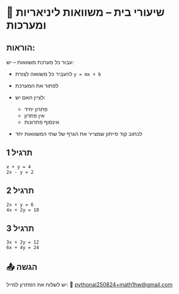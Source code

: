 # 📝 שיעורי בית – משוואות ליניאריות ומערכות

## הוראות:

עבור כל מערכת משוואות – יש:

   * להעביר כל משוואה לצורת `y = mx + b`
   * לפתור את המערכת
   * לציין האם יש:

     * פתרון יחיד
     * אין פתרון
     * אינסוף פתרונות
   * לכתוב קוד פייתון שמצייר את הגרף של שתי המשוואות יחד

## תרגיל 1

```
x + y = 4
2x - y = 2
```

## תרגיל 2

```
2x + y = 6
4x + 2y = 10
```

## תרגיל 3

```
3x + 2y = 12
6x + 4y = 24
```

## 📤 הגשה

יש לשלוח את הפתרון למייל:
📧 [pythonai250824+math1hw@gmail.com](mailto:pythonai250824+math1hw@gmail.com)
